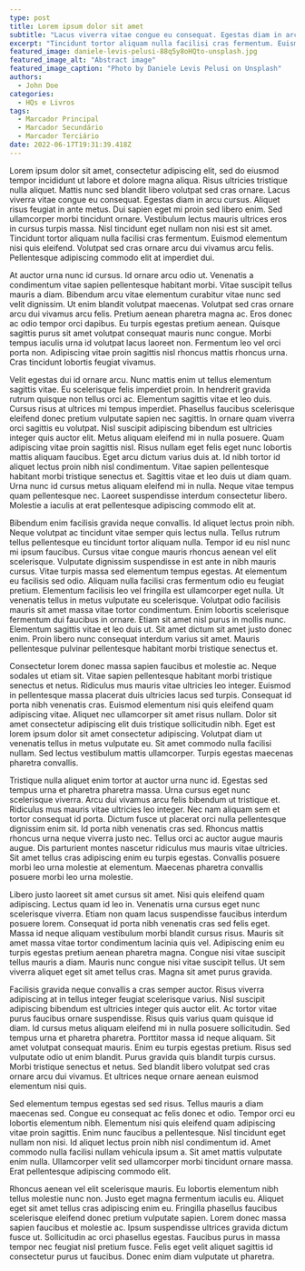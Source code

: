 ```yaml
---
type: post
title: Lorem ipsum dolor sit amet
subtitle: "Lacus viverra vitae congue eu consequat. Egestas diam in arcu cursus. Aliquet risus feugiat in ante metus. Dui sapien eget mi proin sed libero enim."
excerpt: "Tincidunt tortor aliquam nulla facilisi cras fermentum. Euismod elementum nisi quis eleifend. Volutpat sed cras ornare arcu dui vivamus arcu felis. Pellentesque adipiscing commodo elit at imperdiet dui."
featured_image: daniele-levis-pelusi-88q5y8oHQto-unsplash.jpg
featured_image_alt: "Abstract image"
featured_image_caption: "Photo by Daniele Levis Pelusi on Unsplash"
authors:
  - John Doe
categories:
  - HQs e Livros
tags:
  - Marcador Principal
  - Marcador Secundário
  - Marcador Terciário
date: 2022-06-17T19:31:39.418Z
---
```


Lorem ipsum dolor sit amet, consectetur adipiscing elit, sed do eiusmod tempor incididunt ut labore et dolore magna aliqua. Risus ultricies tristique nulla aliquet. Mattis nunc sed blandit libero volutpat sed cras ornare. Lacus viverra vitae congue eu consequat. Egestas diam in arcu cursus. Aliquet risus feugiat in ante metus. Dui sapien eget mi proin sed libero enim. Sed ullamcorper morbi tincidunt ornare. Vestibulum lectus mauris ultrices eros in cursus turpis massa. Nisl tincidunt eget nullam non nisi est sit amet. Tincidunt tortor aliquam nulla facilisi cras fermentum. Euismod elementum nisi quis eleifend. Volutpat sed cras ornare arcu dui vivamus arcu felis. Pellentesque adipiscing commodo elit at imperdiet dui.

At auctor urna nunc id cursus. Id ornare arcu odio ut. Venenatis a condimentum vitae sapien pellentesque habitant morbi. Vitae suscipit tellus mauris a diam. Bibendum arcu vitae elementum curabitur vitae nunc sed velit dignissim. Ut enim blandit volutpat maecenas. Volutpat sed cras ornare arcu dui vivamus arcu felis. Pretium aenean pharetra magna ac. Eros donec ac odio tempor orci dapibus. Eu turpis egestas pretium aenean. Quisque sagittis purus sit amet volutpat consequat mauris nunc congue. Morbi tempus iaculis urna id volutpat lacus laoreet non. Fermentum leo vel orci porta non. Adipiscing vitae proin sagittis nisl rhoncus mattis rhoncus urna. Cras tincidunt lobortis feugiat vivamus.

Velit egestas dui id ornare arcu. Nunc mattis enim ut tellus elementum sagittis vitae. Eu scelerisque felis imperdiet proin. In hendrerit gravida rutrum quisque non tellus orci ac. Elementum sagittis vitae et leo duis. Cursus risus at ultrices mi tempus imperdiet. Phasellus faucibus scelerisque eleifend donec pretium vulputate sapien nec sagittis. In ornare quam viverra orci sagittis eu volutpat. Nisl suscipit adipiscing bibendum est ultricies integer quis auctor elit. Metus aliquam eleifend mi in nulla posuere. Quam adipiscing vitae proin sagittis nisl. Risus nullam eget felis eget nunc lobortis mattis aliquam faucibus. Eget arcu dictum varius duis at. Id nibh tortor id aliquet lectus proin nibh nisl condimentum. Vitae sapien pellentesque habitant morbi tristique senectus et. Sagittis vitae et leo duis ut diam quam. Urna nunc id cursus metus aliquam eleifend mi in nulla. Neque vitae tempus quam pellentesque nec. Laoreet suspendisse interdum consectetur libero. Molestie a iaculis at erat pellentesque adipiscing commodo elit at.

Bibendum enim facilisis gravida neque convallis. Id aliquet lectus proin nibh. Neque volutpat ac tincidunt vitae semper quis lectus nulla. Tellus rutrum tellus pellentesque eu tincidunt tortor aliquam nulla. Tempor id eu nisl nunc mi ipsum faucibus. Cursus vitae congue mauris rhoncus aenean vel elit scelerisque. Vulputate dignissim suspendisse in est ante in nibh mauris cursus. Vitae turpis massa sed elementum tempus egestas. At elementum eu facilisis sed odio. Aliquam nulla facilisi cras fermentum odio eu feugiat pretium. Elementum facilisis leo vel fringilla est ullamcorper eget nulla. Ut venenatis tellus in metus vulputate eu scelerisque. Volutpat odio facilisis mauris sit amet massa vitae tortor condimentum. Enim lobortis scelerisque fermentum dui faucibus in ornare. Etiam sit amet nisl purus in mollis nunc. Elementum sagittis vitae et leo duis ut. Sit amet dictum sit amet justo donec enim. Proin libero nunc consequat interdum varius sit amet. Mauris pellentesque pulvinar pellentesque habitant morbi tristique senectus et.

Consectetur lorem donec massa sapien faucibus et molestie ac. Neque sodales ut etiam sit. Vitae sapien pellentesque habitant morbi tristique senectus et netus. Ridiculus mus mauris vitae ultricies leo integer. Euismod in pellentesque massa placerat duis ultricies lacus sed turpis. Consequat id porta nibh venenatis cras. Euismod elementum nisi quis eleifend quam adipiscing vitae. Aliquet nec ullamcorper sit amet risus nullam. Dolor sit amet consectetur adipiscing elit duis tristique sollicitudin nibh. Eget est lorem ipsum dolor sit amet consectetur adipiscing. Volutpat diam ut venenatis tellus in metus vulputate eu. Sit amet commodo nulla facilisi nullam. Sed lectus vestibulum mattis ullamcorper. Turpis egestas maecenas pharetra convallis.

Tristique nulla aliquet enim tortor at auctor urna nunc id. Egestas sed tempus urna et pharetra pharetra massa. Urna cursus eget nunc scelerisque viverra. Arcu dui vivamus arcu felis bibendum ut tristique et. Ridiculus mus mauris vitae ultricies leo integer. Nec nam aliquam sem et tortor consequat id porta. Dictum fusce ut placerat orci nulla pellentesque dignissim enim sit. Id porta nibh venenatis cras sed. Rhoncus mattis rhoncus urna neque viverra justo nec. Tellus orci ac auctor augue mauris augue. Dis parturient montes nascetur ridiculus mus mauris vitae ultricies. Sit amet tellus cras adipiscing enim eu turpis egestas. Convallis posuere morbi leo urna molestie at elementum. Maecenas pharetra convallis posuere morbi leo urna molestie.

Libero justo laoreet sit amet cursus sit amet. Nisi quis eleifend quam adipiscing. Lectus quam id leo in. Venenatis urna cursus eget nunc scelerisque viverra. Etiam non quam lacus suspendisse faucibus interdum posuere lorem. Consequat id porta nibh venenatis cras sed felis eget. Massa id neque aliquam vestibulum morbi blandit cursus risus. Mauris sit amet massa vitae tortor condimentum lacinia quis vel. Adipiscing enim eu turpis egestas pretium aenean pharetra magna. Congue nisi vitae suscipit tellus mauris a diam. Mauris nunc congue nisi vitae suscipit tellus. Ut sem viverra aliquet eget sit amet tellus cras. Magna sit amet purus gravida.

Facilisis gravida neque convallis a cras semper auctor. Risus viverra adipiscing at in tellus integer feugiat scelerisque varius. Nisl suscipit adipiscing bibendum est ultricies integer quis auctor elit. Ac tortor vitae purus faucibus ornare suspendisse. Risus quis varius quam quisque id diam. Id cursus metus aliquam eleifend mi in nulla posuere sollicitudin. Sed tempus urna et pharetra pharetra. Porttitor massa id neque aliquam. Sit amet volutpat consequat mauris. Enim eu turpis egestas pretium. Risus sed vulputate odio ut enim blandit. Purus gravida quis blandit turpis cursus. Morbi tristique senectus et netus. Sed blandit libero volutpat sed cras ornare arcu dui vivamus. Et ultrices neque ornare aenean euismod elementum nisi quis.

Sed elementum tempus egestas sed sed risus. Tellus mauris a diam maecenas sed. Congue eu consequat ac felis donec et odio. Tempor orci eu lobortis elementum nibh. Elementum nisi quis eleifend quam adipiscing vitae proin sagittis. Enim nunc faucibus a pellentesque. Nisl tincidunt eget nullam non nisi. Id aliquet lectus proin nibh nisl condimentum id. Amet commodo nulla facilisi nullam vehicula ipsum a. Sit amet mattis vulputate enim nulla. Ullamcorper velit sed ullamcorper morbi tincidunt ornare massa. Erat pellentesque adipiscing commodo elit.

Rhoncus aenean vel elit scelerisque mauris. Eu lobortis elementum nibh tellus molestie nunc non. Justo eget magna fermentum iaculis eu. Aliquet eget sit amet tellus cras adipiscing enim eu. Fringilla phasellus faucibus scelerisque eleifend donec pretium vulputate sapien. Lorem donec massa sapien faucibus et molestie ac. Ipsum suspendisse ultrices gravida dictum fusce ut. Sollicitudin ac orci phasellus egestas. Faucibus purus in massa tempor nec feugiat nisl pretium fusce. Felis eget velit aliquet sagittis id consectetur purus ut faucibus. Donec enim diam vulputate ut pharetra.
